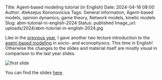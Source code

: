 Title: Agent-based modeling tutorial (in English)
Date: 2024-04-16 08:00
Author: Aleksejus Kononovicius
Tags: General information, Agent-based models, opinion dynamics, game theory, Network models, kinetic models
Slug: abm-tutorial-in-english-2024
Status: published
Image_url: uploads/2024/abm-tutorial-in-english-2024.jpg

Like in the [previous
year]({filename}/articles/2023/abm-tutorial-in-lithuanian.md), I gave
another two lecture introduction to the [agent-based
modeling](/tag/agent-based-models/) in socio- and econophysics. This time
in English! Otherwise the changes to the slides and material itself are
mostly visual in comparison to the last year slides.

![first slide]({static}/uploads/2024/abm-tutorial-in-english-2024.jpg)

You can find the slides [here]({static}/uploads/2024/Kononovicius2024FF.pdf).
